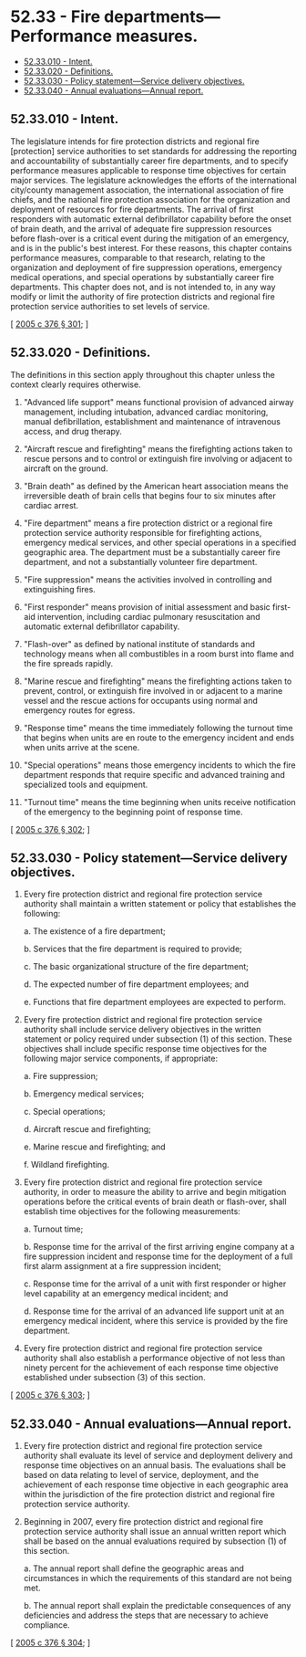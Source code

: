 # 52.33 - Fire departments—Performance measures.
* [52.33.010 - Intent.](#5233010---intent)
* [52.33.020 - Definitions.](#5233020---definitions)
* [52.33.030 - Policy statement—Service delivery objectives.](#5233030---policy-statementservice-delivery-objectives)
* [52.33.040 - Annual evaluations—Annual report.](#5233040---annual-evaluationsannual-report)
## 52.33.010 - Intent.
The legislature intends for fire protection districts and regional fire [protection] service authorities to set standards for addressing the reporting and accountability of substantially career fire departments, and to specify performance measures applicable to response time objectives for certain major services. The legislature acknowledges the efforts of the international city/county management association, the international association of fire chiefs, and the national fire protection association for the organization and deployment of resources for fire departments. The arrival of first responders with automatic external defibrillator capability before the onset of brain death, and the arrival of adequate fire suppression resources before flash-over is a critical event during the mitigation of an emergency, and is in the public's best interest. For these reasons, this chapter contains performance measures, comparable to that research, relating to the organization and deployment of fire suppression operations, emergency medical operations, and special operations by substantially career fire departments. This chapter does not, and is not intended to, in any way modify or limit the authority of fire protection districts and regional fire protection service authorities to set levels of service.

\[ [2005 c 376 § 301](http://lawfilesext.leg.wa.gov/biennium/2005-06/Pdf/Bills/Session%20Laws/House/1756-S.SL.pdf?cite=2005%20c%20376%20§%20301); \]

## 52.33.020 - Definitions.
The definitions in this section apply throughout this chapter unless the context clearly requires otherwise.

1. "Advanced life support" means functional provision of advanced airway management, including intubation, advanced cardiac monitoring, manual defibrillation, establishment and maintenance of intravenous access, and drug therapy.

2. "Aircraft rescue and firefighting" means the firefighting actions taken to rescue persons and to control or extinguish fire involving or adjacent to aircraft on the ground.

3. "Brain death" as defined by the American heart association means the irreversible death of brain cells that begins four to six minutes after cardiac arrest.

4. "Fire department" means a fire protection district or a regional fire protection service authority responsible for firefighting actions, emergency medical services, and other special operations in a specified geographic area. The department must be a substantially career fire department, and not a substantially volunteer fire department.

5. "Fire suppression" means the activities involved in controlling and extinguishing fires.

6. "First responder" means provision of initial assessment and basic first-aid intervention, including cardiac pulmonary resuscitation and automatic external defibrillator capability.

7. "Flash-over" as defined by national institute of standards and technology means when all combustibles in a room burst into flame and the fire spreads rapidly.

8. "Marine rescue and firefighting" means the firefighting actions taken to prevent, control, or extinguish fire involved in or adjacent to a marine vessel and the rescue actions for occupants using normal and emergency routes for egress.

9. "Response time" means the time immediately following the turnout time that begins when units are en route to the emergency incident and ends when units arrive at the scene.

10. "Special operations" means those emergency incidents to which the fire department responds that require specific and advanced training and specialized tools and equipment.

11. "Turnout time" means the time beginning when units receive notification of the emergency to the beginning point of response time.

\[ [2005 c 376 § 302](http://lawfilesext.leg.wa.gov/biennium/2005-06/Pdf/Bills/Session%20Laws/House/1756-S.SL.pdf?cite=2005%20c%20376%20§%20302); \]

## 52.33.030 - Policy statement—Service delivery objectives.
1. Every fire protection district and regional fire protection service authority shall maintain a written statement or policy that establishes the following:

   a. The existence of a fire department;

   b. Services that the fire department is required to provide;

   c. The basic organizational structure of the fire department;

   d. The expected number of fire department employees; and

   e. Functions that fire department employees are expected to perform.

2. Every fire protection district and regional fire protection service authority shall include service delivery objectives in the written statement or policy required under subsection (1) of this section. These objectives shall include specific response time objectives for the following major service components, if appropriate:

   a. Fire suppression;

   b. Emergency medical services;

   c. Special operations;

   d. Aircraft rescue and firefighting;

   e. Marine rescue and firefighting; and

   f. Wildland firefighting.

3. Every fire protection district and regional fire protection service authority, in order to measure the ability to arrive and begin mitigation operations before the critical events of brain death or flash-over, shall establish time objectives for the following measurements:

   a. Turnout time;

   b. Response time for the arrival of the first arriving engine company at a fire suppression incident and response time for the deployment of a full first alarm assignment at a fire suppression incident;

   c. Response time for the arrival of a unit with first responder or higher level capability at an emergency medical incident; and

   d. Response time for the arrival of an advanced life support unit at an emergency medical incident, where this service is provided by the fire department.

4. Every fire protection district and regional fire protection service authority shall also establish a performance objective of not less than ninety percent for the achievement of each response time objective established under subsection (3) of this section.

\[ [2005 c 376 § 303](http://lawfilesext.leg.wa.gov/biennium/2005-06/Pdf/Bills/Session%20Laws/House/1756-S.SL.pdf?cite=2005%20c%20376%20§%20303); \]

## 52.33.040 - Annual evaluations—Annual report.
1. Every fire protection district and regional fire protection service authority shall evaluate its level of service and deployment delivery and response time objectives on an annual basis. The evaluations shall be based on data relating to level of service, deployment, and the achievement of each response time objective in each geographic area within the jurisdiction of the fire protection district and regional fire protection service authority.

2. Beginning in 2007, every fire protection district and regional fire protection service authority shall issue an annual written report which shall be based on the annual evaluations required by subsection (1) of this section.

   a. The annual report shall define the geographic areas and circumstances in which the requirements of this standard are not being met.

   b. The annual report shall explain the predictable consequences of any deficiencies and address the steps that are necessary to achieve compliance.

\[ [2005 c 376 § 304](http://lawfilesext.leg.wa.gov/biennium/2005-06/Pdf/Bills/Session%20Laws/House/1756-S.SL.pdf?cite=2005%20c%20376%20§%20304); \]

